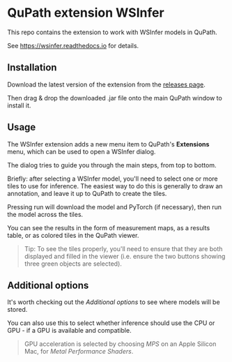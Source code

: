 # QuPath extension WSInfer

This repo contains the extension to work with WSInfer models in QuPath.

See https://wsinfer.readthedocs.io for details.

## Installation

Download the latest version of the extension from the [releases page](https://github.com/qupath/qupath-extension-wsinfer/releases).

Then drag & drop the downloaded .jar file onto the main QuPath window to install it.

## Usage

The WSInfer extension adds a new menu item to QuPath's **Extensions** menu, which can be used to open a WSInfer dialog.

The dialog tries to guide you through the main steps, from top to bottom.

Briefly: after selecting a WSInfer model, you'll need to select one or more tiles to use for inference.
The easiest way to do this is generally to draw an annotation, and leave it up to QuPath to create the tiles.

Pressing run will download the model and PyTorch (if necessary), then run the model across the tiles.

You can see the results in the form of measurement maps, as a results table, or as colored tiles in the QuPath viewer.

> Tip: To see the tiles properly, you'll need to ensure that they are both displayed and filled in the viewer (i.e. ensure the two buttons showing three green objects are selected).

## Additional options

It's worth checking out the *Additional options* to see where models will be stored.

You can also use this to select whether inference should use the CPU or GPU - if a GPU is available and compatible.

> GPU acceleration is selected by choosing *MPS* on an Apple Silicon Mac, for *Metal Performance Shaders*.